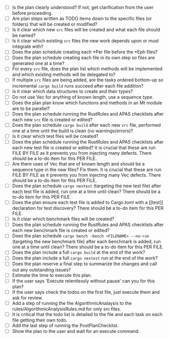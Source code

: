 - [ ] Is the plan clearly understood? If not, get clarification from the user before proceeding.
- [ ] Are plan steps written as TODO items down to the specific files (or folders) that will be created or modified?
- [ ] Is it clear which new `src` files will be created and what each file should be named?
- [ ] Is it clear which existing `src` files the new work depends upon or must integrate with?
- [ ] Does the plan schedule creating each *Per file before the *Eph files?
- [ ] Does the plan schedule creating each file in its own step so files are generated one at a time?
- [ ] For every `src` file, does the plan list which methods will be implemented and which existing methods will be delegated to?
- [ ] If multiple `src` files are being added, are the tasks ordered bottom-up so incremental `cargo build` runs succeed after each file addition?
- [ ] Is it clear which data structures to create and their types?
- [ ] Do not use Vec for anything of known length, use a sequence type. 
- [ ] Does the plan plan know which functions and methods in an Mt module are to be parallel?
- [ ] Does the plan schedule running the RustRules and APAS checklists after each new `src` file is created or edited?
- [ ] Does the plan schedule `cargo build` after each new `src` file, performed one at a time until the build is clean (no warnings/errors)?
- [ ] Is it clear which test files will be created?
- [ ] Does the plan schedule running the RustRules and APAS checklists after each new test file is created or edited?
      It is crucial that these are run FILE BY FILE as it prevents you from injecting many defects.
      There should be a to-do item for this PER FILE.
- [ ] Are there uses of Vec that are of known length and should be a sequence type in the new files? Fix them.
      It is crucial that these are run FILE BY FILE as it prevents you from injecting many Vec defects.
      There should be a to-do item for this PER FILE.
- [ ] Does the plan schedule `cargo nextest` (targeting the new test file) after each test file is added, run one at a time until clean?
      There should be a to-do item for this PER FILE.
- [ ] Does the plan ensure each test file is added to Cargo.toml with a [[test]] declaration for test discovery?
      There should be a to-do item for this PER FILE.
- [ ] Is it clear which benchmark files will be created?
- [ ] Does the plan schedule running the RustRules and APAS checklists after each new benchmark file is created or edited?
- [ ] Does the plan schedule `cargo bench -bench <FILENAME> --no-run` (targeting the new benchmark file) after each benchmark is added, run one at a time until clean?
      There should be a to-do item for this PER FILE.
- [ ] Does the plan include a full `cargo build` at the end of the work?
- [ ] Does the plan include a full `cargo nextest` run at the end of the work?
- [ ] Does the plan reserve a final step to summarize the changes and call out any outstanding issues?
- [ ] Estimate the time to execute this plan.
- [ ] If the user says 'Execute relentlessly without pause' can you for this plan?
- [ ] If the user says check the todos on the first file, just execute them and ask for review. 
- [ ] Add a step of running the the AlgorithmicAnalaysis to the rules/AlgorithmicAnalysisRules.md for only src files.
- [ ] It is critical that the todo list is detailed to the file and each task on each file getting
     their own todo. 
- [ ] Add the last step of running the PostPlanChecklist.
- [ ] Show the plan to the user and wait for an execute command.
